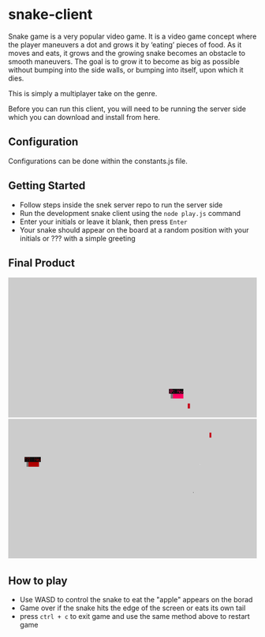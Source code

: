 # snake-client

Snake game is a very popular video game. It is a video game concept where the player maneuvers a dot and grows it by ‘eating’ pieces of food. As it moves and eats, it grows and the growing snake becomes an obstacle to smooth maneuvers. The goal is to grow it to become as big as possible without bumping into the side walls, or bumping into itself, upon which it dies.

This is simply a multiplayer take on the genre.

Before you can run this client, you will need to be running the server side which you can download and install from here.

## Configuration

Configurations can be done within the constants.js file.

## Getting Started

- Follow steps inside the snek server repo to run the server side
- Run the development snake client using the `node play.js` command
- Enter your initials or leave it blank, then press `Enter`
- Your snake should appear on the board at a random position with your initials or ??? with a simple greeting

## Final Product

![Player with name](./game-screenshot.png)
![Player without name](./game-screenshot-anon.png)

## How to play

- Use WASD to control the snake to eat the "apple" appears on the borad
- Game over if the snake hits the edge of the screen or eats its own tail
- press `ctrl + c` to exit game and use the same method above to restart game

